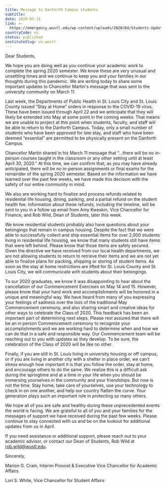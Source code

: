 ```yaml
---
title: Message to Danforth Campus students
subtitle: 
date: 2020-03-31
link: >-
  https://emergency.wustl.edu/wp-content/uploads/2020/04/Students-Update-03-31-20.pdf
countryCode: us
status: published
instituteSlug: us-wustl
---
```

Dear Students, 

We hope you are doing well as you continue your academic work to complete the spring 2020 semester.  We know these are very unusual and unsettling times and we continue to keep you and your families in our thoughts during this pandemic.  We are writing today to share some important updates to Chancellor Martin's message that was sent to the university community on March 11.   

Last week, the Departments of Public Health in St. Louis City and St. Louis County issued “Stay at Home” orders in response to the COVID-19 virus.  These have been issued through April 22 and we anticipate that they will likely be extended into May at some point in the coming weeks.  That means we are unable to project at this point when students, faculty, and staff will be able to return to the Danforth Campus.  Today, only a small number of students who have been approved for late stay, and staff who have been deemed “essential” are permitted to be physically present on the Danforth Campus.   

Chancellor Martin shared in his March 11 message that “...there will be no in-person courses taught in the classroom or any other setting until at least April 30, 2020.”   At this time, we can confirm that, as you may have already anticipated, there will be no in-person assignments or final exams for the remainder of the spring 2020 semester. Based on the information we have learned over the past few weeks, we have made this decision with the safety of our entire community in mind.   

We also are working hard to finalize and process refunds related to residential life housing, dining, parking, and a partial refund on the student health fee.  Information about these refunds, including the timeline, will be sent to you in a follow up email from Amy Kweskin, Vice Chancellor for Finance, and Rob Wild, Dean of Students, later this week. 

We know residential students probably also have questions about your belongings that remain in campus housing. Despite the fact that we were able to successfully collect and ship essential items for over 2,000 students living in residential life housing, we know that many students still have items that were left behind.  Please know that those items are safely secured.  Given the directive we have received from our local health departments, we are not allowing students to return to retrieve their items and we are not yet able to finalize plans for packing, shipping or storing of student items.  As soon as the stay at home restrictions are lifted for St. Louis County and St. Louis City, we will communicate with students about their belongings. 

To our 2020 graduates, we know it was disappointing to hear about the cancellation of our Commencement Exercises on May 14 and 15.  However, please know that your hard work and accomplishments will be honored in a unique and meaningful way.  We have heard from many of you expressing your feelings of sadness over the loss of the traditional May Commencement ceremony, and also sharing smart and creative ideas for other ways to celebrate the Class of 2020. This feedback has been an important part of determining next steps. Please rest assured that there will be an in person Commencement ceremony to recognize your accomplishments and we are working hard to determine when and how we can do that in a safe and responsible way. Our Commencement team will be reaching out to you with updates as they develop.  To be sure, the celebration of the Class of 2020 will be like no other.  

Finally, if you are still in St. Louis living in university housing or off campus, or if you are living in another city with a shelter in place order, we can’t stress enough how important it is that you follow the order, stay at home, and encourage others to do the same.  We realize this is a difficult ask during the springtime and at a time in your life when you should be immersing yourselves in the community and your friendships.  But now is not the time.  Stay home, take care of yourselves, use your technology to check in on one another, and help our country flatten the curve. Your generation plays such an important role in protecting so many others. 

We hope all of you are safe and healthy during these unprecedented events the world is facing.  We are grateful to all of you and your families for the messages of support we have received during the past few weeks.  Please continue to stay connected with us and be on the lookout for additional updates from us in April.   

If you need assistance or additional support, please reach out to your academic advisor, or contact our Dean of Students, Rob Wild at rob.wild@wustl.edu.  

Sincerely, 

Marion G. Crain, Interim Provost & Executive Vice Chancellor for Academic Affairs 

Lori S. White, Vice Chancellor for Student Affairs

